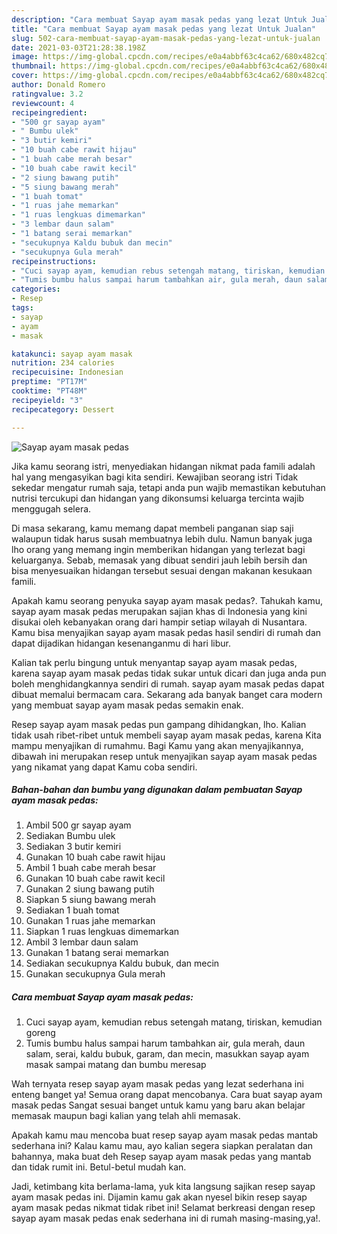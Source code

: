 ```yaml
---
description: "Cara membuat Sayap ayam masak pedas yang lezat Untuk Jualan"
title: "Cara membuat Sayap ayam masak pedas yang lezat Untuk Jualan"
slug: 502-cara-membuat-sayap-ayam-masak-pedas-yang-lezat-untuk-jualan
date: 2021-03-03T21:28:38.198Z
image: https://img-global.cpcdn.com/recipes/e0a4abbf63c4ca62/680x482cq70/sayap-ayam-masak-pedas-foto-resep-utama.jpg
thumbnail: https://img-global.cpcdn.com/recipes/e0a4abbf63c4ca62/680x482cq70/sayap-ayam-masak-pedas-foto-resep-utama.jpg
cover: https://img-global.cpcdn.com/recipes/e0a4abbf63c4ca62/680x482cq70/sayap-ayam-masak-pedas-foto-resep-utama.jpg
author: Donald Romero
ratingvalue: 3.2
reviewcount: 4
recipeingredient:
- "500 gr sayap ayam"
- " Bumbu ulek"
- "3 butir kemiri"
- "10 buah cabe rawit hijau"
- "1 buah cabe merah besar"
- "10 buah cabe rawit kecil"
- "2 siung bawang putih"
- "5 siung bawang merah"
- "1 buah tomat"
- "1 ruas jahe memarkan"
- "1 ruas lengkuas dimemarkan"
- "3 lembar daun salam"
- "1 batang serai memarkan"
- "secukupnya Kaldu bubuk dan mecin"
- "secukupnya Gula merah"
recipeinstructions:
- "Cuci sayap ayam, kemudian rebus setengah matang, tiriskan, kemudian goreng"
- "Tumis bumbu halus sampai harum tambahkan air, gula merah, daun salam, serai, kaldu bubuk, garam, dan mecin, masukkan sayap ayam masak sampai matang dan bumbu meresap"
categories:
- Resep
tags:
- sayap
- ayam
- masak

katakunci: sayap ayam masak 
nutrition: 234 calories
recipecuisine: Indonesian
preptime: "PT17M"
cooktime: "PT48M"
recipeyield: "3"
recipecategory: Dessert

---
```



![Sayap ayam masak pedas](https://img-global.cpcdn.com/recipes/e0a4abbf63c4ca62/680x482cq70/sayap-ayam-masak-pedas-foto-resep-utama.jpg)

Jika kamu seorang istri, menyediakan hidangan nikmat pada famili adalah hal yang mengasyikan bagi kita sendiri. Kewajiban seorang istri Tidak sekedar mengatur rumah saja, tetapi anda pun wajib memastikan kebutuhan nutrisi tercukupi dan hidangan yang dikonsumsi keluarga tercinta wajib menggugah selera.

Di masa  sekarang, kamu memang dapat membeli panganan siap saji walaupun tidak harus susah membuatnya lebih dulu. Namun banyak juga lho orang yang memang ingin memberikan hidangan yang terlezat bagi keluarganya. Sebab, memasak yang dibuat sendiri jauh lebih bersih dan bisa menyesuaikan hidangan tersebut sesuai dengan makanan kesukaan famili. 



Apakah kamu seorang penyuka sayap ayam masak pedas?. Tahukah kamu, sayap ayam masak pedas merupakan sajian khas di Indonesia yang kini disukai oleh kebanyakan orang dari hampir setiap wilayah di Nusantara. Kamu bisa menyajikan sayap ayam masak pedas hasil sendiri di rumah dan dapat dijadikan hidangan kesenanganmu di hari libur.

Kalian tak perlu bingung untuk menyantap sayap ayam masak pedas, karena sayap ayam masak pedas tidak sukar untuk dicari dan juga anda pun boleh menghidangkannya sendiri di rumah. sayap ayam masak pedas dapat dibuat memalui bermacam cara. Sekarang ada banyak banget cara modern yang membuat sayap ayam masak pedas semakin enak.

Resep sayap ayam masak pedas pun gampang dihidangkan, lho. Kalian tidak usah ribet-ribet untuk membeli sayap ayam masak pedas, karena Kita mampu menyajikan di rumahmu. Bagi Kamu yang akan menyajikannya, dibawah ini merupakan resep untuk menyajikan sayap ayam masak pedas yang nikamat yang dapat Kamu coba sendiri.

<!--inarticleads1-->

##### Bahan-bahan dan bumbu yang digunakan dalam pembuatan Sayap ayam masak pedas:

1. Ambil 500 gr sayap ayam
1. Sediakan  Bumbu ulek
1. Sediakan 3 butir kemiri
1. Gunakan 10 buah cabe rawit hijau
1. Ambil 1 buah cabe merah besar
1. Gunakan 10 buah cabe rawit kecil
1. Gunakan 2 siung bawang putih
1. Siapkan 5 siung bawang merah
1. Sediakan 1 buah tomat
1. Gunakan 1 ruas jahe memarkan
1. Siapkan 1 ruas lengkuas dimemarkan
1. Ambil 3 lembar daun salam
1. Gunakan 1 batang serai memarkan
1. Sediakan secukupnya Kaldu bubuk, dan mecin
1. Gunakan secukupnya Gula merah




<!--inarticleads2-->

##### Cara membuat Sayap ayam masak pedas:

1. Cuci sayap ayam, kemudian rebus setengah matang, tiriskan, kemudian goreng
1. Tumis bumbu halus sampai harum tambahkan air, gula merah, daun salam, serai, kaldu bubuk, garam, dan mecin, masukkan sayap ayam masak sampai matang dan bumbu meresap




Wah ternyata resep sayap ayam masak pedas yang lezat sederhana ini enteng banget ya! Semua orang dapat mencobanya. Cara buat sayap ayam masak pedas Sangat sesuai banget untuk kamu yang baru akan belajar memasak maupun bagi kalian yang telah ahli memasak.

Apakah kamu mau mencoba buat resep sayap ayam masak pedas mantab sederhana ini? Kalau kamu mau, ayo kalian segera siapkan peralatan dan bahannya, maka buat deh Resep sayap ayam masak pedas yang mantab dan tidak rumit ini. Betul-betul mudah kan. 

Jadi, ketimbang kita berlama-lama, yuk kita langsung sajikan resep sayap ayam masak pedas ini. Dijamin kamu gak akan nyesel bikin resep sayap ayam masak pedas nikmat tidak ribet ini! Selamat berkreasi dengan resep sayap ayam masak pedas enak sederhana ini di rumah masing-masing,ya!.

